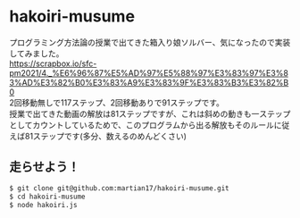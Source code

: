 # hakoiri-musume
プログラミング方法論の授業で出てきた箱入り娘ソルバー、気になったので実装してみました。  
https://scrapbox.io/sfc-pm2021/4._%E6%96%87%E5%AD%97%E5%88%97%E3%83%97%E3%83%AD%E3%82%B0%E3%83%A9%E3%83%9F%E3%83%B3%E3%82%B0  
2回移動無しで117ステップ、2回移動ありで91ステップです。  
授業で出てきた動画の解放は81ステップですが、これは斜めの動きも一ステップとしてカウントしているためで、このプログラムから出る解放もそのルールに従えば81ステップです(多分、数えるのめんどくさい)  
  
## 走らせよう！  
```bash
$ git clone git@github.com:martian17/hakoiri-musume.git
$ cd hakoiri-musume
$ node hakoiri.js
```
